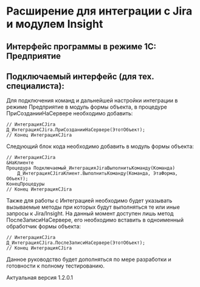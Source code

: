 # Расширение для интеграции с Jira и модулем Insight

## Интерфейс программы в режиме 1С: Предприятие




## Подключаемый интерфейс (для тех. специалиста):


Для подключения команд и дальнейшей настройки интеграции в режиме Предприятие в модуль формы объекта, в процедуре ПриСозданииНаСервере необходимо добавить:
```
// ИнтеграцияСJira
Д_ИнтеграцияСJira.ПриСозданииНаСервере(ЭтотОбъект);
// Конец ИнтеграцияСJira
```

Следующий блок кода необходимо добавить в модуль формы объекта:

```
// ИнтеграцияСJira
&НаКлиенте
Процедура Подключаемый_ИнтеграцияJiraВыполнитьКоманду(Команда)
	Д_ИнтеграцияСJiraКлиент.ВыполнитьКоманду(Команда, ЭтаФорма, Объект);
КонецПроцедуры
// Конец ИнтеграцияСJira
```

Также для работы с Интеграцией необходимо будет указывать вызываемые методы при которых будут выполняться те или иные запросы к Jira/Insight.
На данный момент доступен лишь метод ПослеЗаписиНаСервере, его необходимо вставить в одноименный обработчик формы объекта:

```
// ИнтеграцияСJira
Д_ИнтеграцияСJira.ПослеЗаписиНаСервере(ЭтотОбъект);
// Конец ИнтеграцияСJira

```

Данное руководство будет дополняться по мере разработки и готовности к полному тестированию.

Актуальная версия 1.2.0.1
